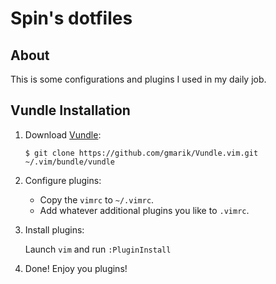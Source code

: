 # Spin's dotfiles

## About

This is some configurations and plugins I used in my daily job.

## Vundle Installation

1. Download [Vundle](https://github.com/gmarik/Vundle.vim):

    `$ git clone https://github.com/gmarik/Vundle.vim.git ~/.vim/bundle/vundle`

2. Configure plugins:
    - Copy the `vimrc` to `~/.vimrc`. 
    - Add whatever additional plugins you like to `.vimrc`.

3. Install plugins:

    Launch `vim` and run `:PluginInstall`

4. Done! Enjoy you plugins!

